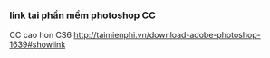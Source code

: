 <h3> link tai phần mềm photoshop CC </h3>

CC cao hon CS6
http://taimienphi.vn/download-adobe-photoshop-1639#showlink
